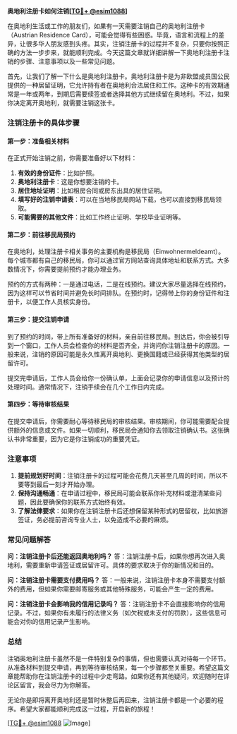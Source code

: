 **奥地利注册卡如何注销[[TG💪+ @esim1088](https://t.me/s/esim1088)]**

在奥地利生活或工作的朋友们，如果有一天需要注销自己的奥地利注册卡（Austrian Residence Card），可能会觉得有些困惑。毕竟，语言和流程上的差异，让很多华人朋友感到头疼。其实，注销注册卡的过程并不复杂，只要你按照正确的方法一步步来，就能顺利完成。今天这篇文章就详细讲解一下奥地利注册卡注销的步骤、注意事项以及一些常见问题。

首先，让我们了解一下什么是奥地利注册卡。奥地利注册卡是为非欧盟成员国公民提供的一种居留证明，它允许持有者在奥地利合法居住和工作。这种卡的有效期通常是一年或两年，到期后需要续签或者选择其他方式继续留在奥地利。不过，如果你决定离开奥地利，就需要注销这张卡。

### 注销注册卡的具体步骤

#### 第一步：准备相关材料
在正式开始注销之前，你需要准备好以下材料：
1. **有效的身份证件**：比如护照。
2. **奥地利注册卡**：这是你想要注销的卡。
3. **居住地址证明**：比如租房合同或房东出具的居住证明。
4. **填写好的注销申请表**：可以在当地移民局网站下载，也可以直接到移民局领取。
5. **可能需要的其他文件**：比如工作终止证明、学校毕业证明等。

#### 第二步：前往移民局预约
在奥地利，处理注册卡相关事务的主要机构是移民局（Einwohnermeldeamt）。每个城市都有自己的移民局，你可以通过官方网站查询具体地址和联系方式。大多数情况下，你需要提前预约才能办理业务。

预约的方式有两种：一是通过电话，二是在线预约。建议大家尽量选择在线预约，因为这样可以节省时间并避免长时间排队。在预约时，记得带上你的身份证件和注册卡，以便工作人员核实身份。

#### 第三步：提交注销申请
到了预约的时间，带上所有准备好的材料，亲自前往移民局。到达后，你会被引导到一个窗口，工作人员会检查你的材料是否齐全，并询问你注销注册卡的原因。一般来说，注销的原因可能是永久性离开奥地利、更换国籍或已经获得其他类型的居留许可。

提交完申请后，工作人员会给你一份确认单，上面会记录你的申请信息以及预计的处理时间。通常情况下，注销手续会在几个工作日内完成。

#### 第四步：等待审核结果
在提交申请后，你需要耐心等待移民局的审核结果。审核期间，你可能需要配合提供额外的信息或文件。如果一切顺利，移民局会通知你去领取注销确认书。这张确认书非常重要，因为它是你注销成功的重要凭证。

### 注意事项

1. **提前规划好时间**：注销注册卡的过程可能会花费几天甚至几周的时间，所以不要等到最后一刻才开始办理。
2. **保持沟通畅通**：在申请过程中，移民局可能会联系你补充材料或澄清某些问题，因此要确保你的联系方式始终有效。
3. **了解法律要求**：如果你在注销注册卡后还想保留某种形式的居留权，比如旅游签证，务必提前咨询专业人士，以免造成不必要的麻烦。

### 常见问题解答

**问：注销注册卡后还能返回奥地利吗？**
答：注销注册卡后，如果你想再次进入奥地利，需要重新申请签证或居留许可。具体的要求取决于你的新情况和目的。

**问：注销注册卡需要支付费用吗？**
答：一般来说，注销注册卡本身不需要支付额外的费用，但如果你需要邮寄服务或其他特殊服务，可能会产生一定的费用。

**问：注销注册卡会影响我的信用记录吗？**
答：注销注册卡不会直接影响你的信用记录。不过，如果你有未履行的法律义务（如欠税或未支付的罚款），这些信息可能会对你的信用记录产生影响。

### 总结

注销奥地利注册卡虽然不是一件特别复杂的事情，但也需要认真对待每一个环节。从准备材料到提交申请，再到等待审核结果，每一个步骤都至关重要。希望这篇文章能帮助你在注销注册卡的过程中少走弯路。如果你还有其他疑问，欢迎随时在评论区留言，我会尽力为你解答。

无论你是即将离开奥地利还是暂时休整后再回来，注销注册卡都是一个必要的程序。希望大家都能顺利完成这一过程，开启新的旅程！ 

[[TG💪+ @esim1088](https://t.me/s/esim1088) ![Image](https://i.postimg.cc/4NQfJmqS/Snipaste-2025-05-13-00-14-12.png)]